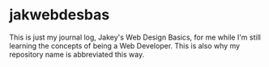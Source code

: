 # jakwebdesbas

This is just my journal log, Jakey's Web Design Basics, for me while I'm still learning the concepts of being a Web Developer. This is also why my repository name is abbreviated this way.

